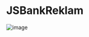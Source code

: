 # JSBankReklam


![image](https://user-images.githubusercontent.com/50366078/230791933-f3b8359d-bff1-479a-b095-21049e55a967.png)
